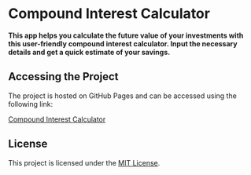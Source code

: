 # Compound Interest Calculator

**This app helps you calculate the future value of your investments with this user-friendly compound interest calculator. Input the necessary details and get a quick estimate of your savings.**

## Accessing the Project

The project is hosted on GitHub Pages and can be accessed using the following link:

[Compound Interest Calculator](https://vladboj.github.io/compound-interest-calculator/)

## License

This project is licensed under the [MIT License](LICENSE).

